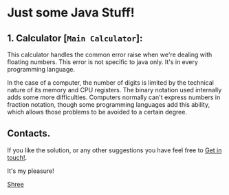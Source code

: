 # Just some Java Stuff!

## 1. Calculator [`Main Calculator`]:
This calculator handles the common error raise when we're dealing with floating numbers.
This error is not specific to java only. It's in every programming language.

In the case of a computer, the number of digits is limited by the technical nature of its memory and CPU registers.
The binary notation used internally adds some more difficulties.
Computers normally can't express numbers in fraction notation, though some programming languages add this ability,
which allows those problems to be avoided to a certain degree.


## Contacts.
If you like the solution, or any other suggestions you have feel free to [Get in touch!](mailto:srijankr.srijan@outlook.com).

It's my pleasure!

[Shree](https://hellosrijan.github.io)
